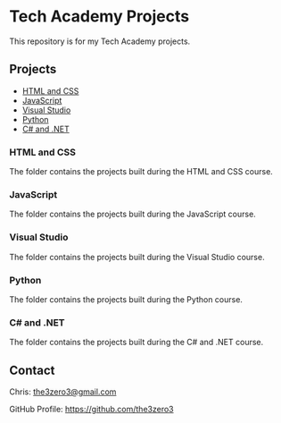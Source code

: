 # Tech Academy Projects

This repository is for my Tech Academy projects.

## Projects

- [HTML and CSS](#html-and-css)
- [JavaScript](#javascript)
- [Visual Studio](#visual-studio)
- [Python](#python)
- [C# and .NET](#c-and-net)

### HTML and CSS

The folder contains the projects built during the HTML and CSS course.

### JavaScript

The folder contains the projects built during the JavaScript course.

### Visual Studio

The folder contains the projects built during the Visual Studio course.

### Python

The folder contains the projects built during the Python course.

### C# and .NET

The folder contains the projects built during the C# and .NET course.

## Contact

Chris: the3zero3@gmail.com

GitHub Profile: https://github.com/the3zero3